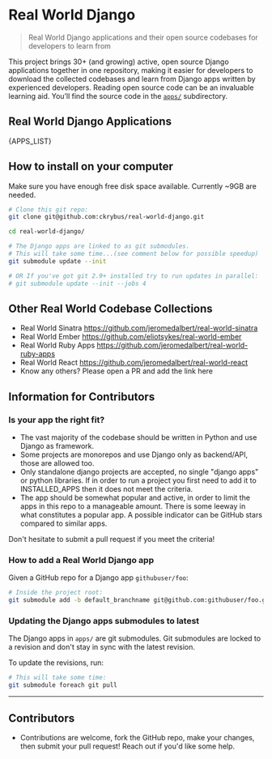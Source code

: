 # Real World Django

> Real World Django applications and their open source codebases for developers to learn from

This project brings 30+ (and growing) active, open source Django applications together in one
repository, making it easier for developers to download the collected codebases and learn
from Django apps written by experienced developers. Reading open source code can be an invaluable
learning aid. You&rsquo;ll find the source code in the [`apps/`](apps/) subdirectory.

## Real World Django Applications

{APPS_LIST}

## How to install on your computer

Make sure you have enough free disk space available. Currently ~9GB are needed.

```bash
# Clone this git repo:
git clone git@github.com:ckrybus/real-world-django.git

cd real-world-django/

# The Django apps are linked to as git submodules.
# This will take some time...(see comment below for possible speedup)
git submodule update --init

# OR If you've got git 2.9+ installed try to run updates in parallel:
# git submodule update --init --jobs 4
```

## Other Real World Codebase Collections

- Real World Sinatra https://github.com/jeromedalbert/real-world-sinatra
- Real World Ember https://github.com/eliotsykes/real-world-ember
- Real World Ruby Apps https://github.com/jeromedalbert/real-world-ruby-apps
- Real World React https://github.com/jeromedalbert/real-world-react
- Know any others? Please open a PR and add the link here

## Information for Contributors

### Is your app the right fit?

- The vast majority of the codebase should be written in Python and use Django as framework.
- Some projects are monorepos and use Django only as backend/API, those are allowed too.
- Only standalone django projects are accepted, no single "django apps" or python libraries.
  If in order to run a project you first need to add it to INSTALLED_APPS then it does not meet
  the criteria.
- The app should be somewhat popular and active, in order to limit the apps in this repo
  to a manageable amount. There is some leeway in what constitutes a popular
  app. A possible indicator can be GitHub stars compared to similar apps.

Don't hesitate to submit a pull request if you meet the criteria!

### How to add a Real World Django app

Given a GitHub repo for a Django app `githubuser/foo`:

```bash
# Inside the project root:
git submodule add -b default_branchname git@github.com:githubuser/foo.git apps/foo
```

### Updating the Django apps submodules to latest

The Django apps in `apps/` are git submodules. Git submodules are locked to a revision
and don't stay in sync with the latest revision.

To update the revisions, run:

```bash
# This will take some time:
git submodule foreach git pull
```

---

## Contributors

- Contributions are welcome, fork the GitHub repo, make your changes, then
  submit your pull request! Reach out if you'd like some help.
